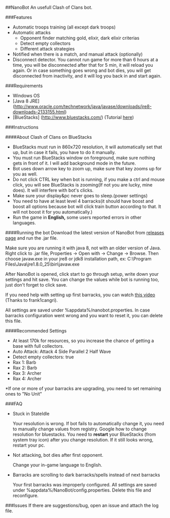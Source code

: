 ##NanoBot
An usefull Clash of Clans bot.

###Features
* Automatic troops training (all except dark troops)
* Automatic attacks
  * Opponent finder matching gold, elixir, dark elixir criterias
  * Detect empty collectors
  * Different attack strategies
* Notified when there is a match, and manual attack (optionally)
* Disconnect detector. You cannot run game for more than 6 hours at a time, you will be disconnected after that for 5 min, it will reload you again. Or in case something goes wrong and bot dies, you will get disconnected from inactivity, and it will log you back in and start again.

###Requirements
* Windows OS
* [Java 8 JRE] (http://www.oracle.com/technetwork/java/javase/downloads/jre8-downloads-2133155.html)
* [BlueStacks] (http://www.bluestacks.com/) (Tutorial [here](http://cocland.com/tutorials/play-clash-clans-pc-bluestacks))

###Instructions

####About Clash of Clans on BlueStacks
* BlueStacks must run in 860x720 resolution, it will automatically set that up, but in case it fails, you have to do it manually.
* You must run BlueStacks window on foreground, make sure nothing gets in front of it. I will add background mode in the future.
* Bot uses down arrow key to zoom up, make sure that key zooms up for you as well.
* Do not click CTRL key when bot is running, if you make a ctrl and mouse click, you will see BlueStacks is zooming(If not you are lucky, mine does). It will interfere with bot's clicks.
* Make sure your display&pc never goes to sleep.(power settings)
* You need to have at least level 4 barracks(it should have boost and boost all options because bot will click train button according to that. It will not boost it for you automatically.)
* Run the game in **English,** some users reported errors in other languages.

####Running the bot
Download the latest version of NanoBot from [releases page](https://github.com/paspiz85/nanobot/releases) and run the .jar file.

Make sure you are running it with java 8, not with an older version of Java.
Right click to .jar file, Properties -> Open with -> Change -> Browse.
Then choose javaw.exe in your jre8 or jdk8 installation path, ex: C:\Program Files\Java\jre1.8.0_25\bin\javaw.exe

After NanoBot is opened, click start to go through setup, write down your settings and hit save.
You can change the values while bot is running too, just don't forget to click save.

If you need help with setting up first barracks, you can watch [this video](https://www.youtube.com/watch?v=sUN-im0Zt8s) (Thanks to frank1cangri).

All settings are saved under %appdata%/nanobot.properties.
In case barracks configuration went wrong and you want to reset it, you can delete this file.

####Recommended Settings
* At least 170k for resources, so you increase the chance of getting a base with full collectors.
* Auto Attack: Attack 4 Side Parallel 2 Half Wave
* Detect empty collectors: true
* Rax 1: Barb
* Rax 2: Barb
* Rax 3: Archer
* Rax 4: Archer

*If one or more of your barracks are upgrading, you need to set remaining ones to "No Unit"

###FAQ
* Stuck in StateIdle

    Your resolution is wrong. If bot fails to automatically change it, you need to manually change values from registry. Google how to change resolution for bluestacks. You need to **restart** your BlueStacks (from system tray icon) after you change resolution. If it still looks wrong, restart your pc.

* Not attacking, bot dies after first opponent.

    Change your in-game language to English.

* Barracks are scrolling to dark barracks/spells instead of next barracks

    Your first barracks was improperly configured. All settings are saved under %appdata%/NanoBot/config.properties. Delete this file and reconfigure.

###Issues
If there are suggestions/bug, open an issue and attach the log file.

<!--
###Donate
If you like NanoBot consider a donation to support further development. Click
[here!](https://cdn.rawgit.com/paspiz85/nanobot/master/donate2.html)
-->